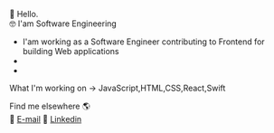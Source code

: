  👋 Hello. 
 <br/>
 🤓 I'am Software Engineering 
 
 <ul> 
 <li>I'am working as a Software Engineer contributing to Frontend for building Web applications </li>
 <li></li>
 <li></li>
</ul>
What I'm working on  -> JavaScript,HTML,CSS,React,Swift



Find me elsewhere 🌎
<br/>
📸 <a class="link" href="derinsezgiin@gmail.com">E-mail</a> 
💼  <a class="link" href="https://www.linkedin.com/in/derin-sezgin-95a826117/">Linkedin</a> 

